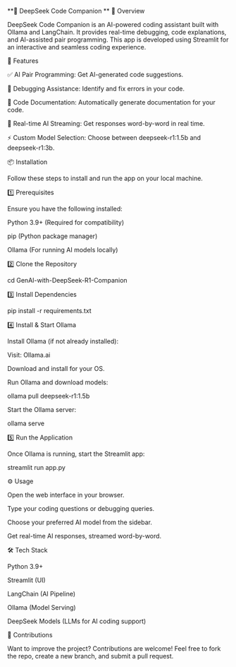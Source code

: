 **🚀 DeepSeek Code Companion
**
📝 Overview

DeepSeek Code Companion is an AI-powered coding assistant built with Ollama and LangChain. It provides real-time debugging, code explanations, and AI-assisted pair programming. This app is developed using Streamlit for an interactive and seamless coding experience.

🔧 Features

✅ AI Pair Programming: Get AI-generated code suggestions.

🐞 Debugging Assistance: Identify and fix errors in your code.

📝 Code Documentation: Automatically generate documentation for your code.

🎯 Real-time AI Streaming: Get responses word-by-word in real time.

⚡ Custom Model Selection: Choose between deepseek-r1:1.5b and deepseek-r1:3b.

📦 Installation

Follow these steps to install and run the app on your local machine.

1️⃣ Prerequisites

Ensure you have the following installed:

Python 3.9+ (Required for compatibility)

pip (Python package manager)

Ollama (For running AI models locally)

2️⃣ Clone the Repository

cd GenAI-with-DeepSeek-R1-Companion

3️⃣ Install Dependencies

pip install -r requirements.txt

4️⃣ Install & Start Ollama

Install Ollama (if not already installed):

Visit: Ollama.ai

Download and install for your OS.

Run Ollama and download models:

ollama pull deepseek-r1:1.5b

Start the Ollama server:

ollama serve

5️⃣ Run the Application

Once Ollama is running, start the Streamlit app:

streamlit run app.py

⚙️ Usage

Open the web interface in your browser.

Type your coding questions or debugging queries.

Choose your preferred AI model from the sidebar.

Get real-time AI responses, streamed word-by-word.

🛠 Tech Stack

Python 3.9+

Streamlit (UI)

LangChain (AI Pipeline)

Ollama (Model Serving)

DeepSeek Models (LLMs for AI coding support)

🤝 Contributions

Want to improve the project? Contributions are welcome! Feel free to fork the repo, create a new branch, and submit a pull request.


